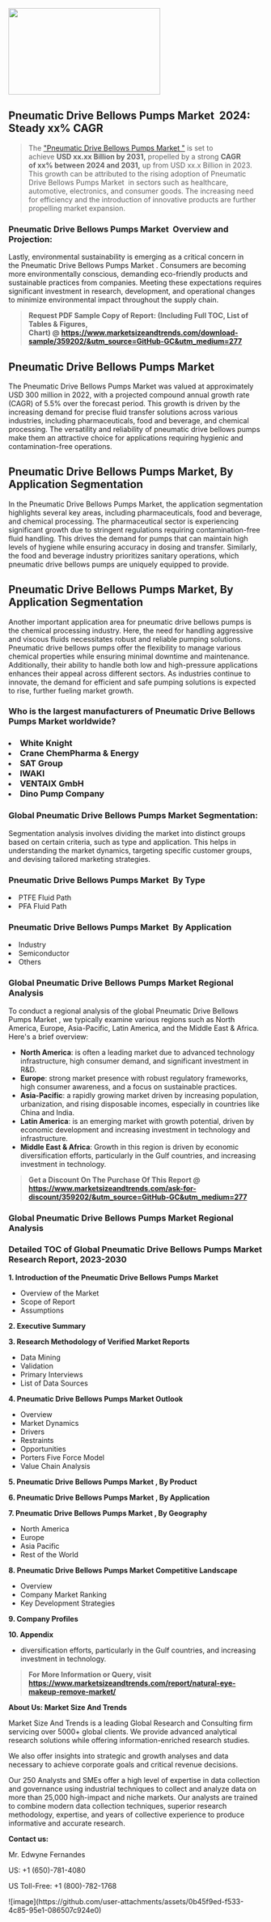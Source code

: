<p><img class="alignnone size-medium wp-image-20088" src="https://ffe5etoiles.com/wp-content/uploads/2024/12/MST1-300x171.png" alt="" width="300" height="171" /></p><h2 id="ember46" class="ember-view reader-text-block__heading-2">Pneumatic Drive Bellows Pumps Market &nbsp;2024: Steady&nbsp;xx% CAGR</h2><blockquote id="ember47" class="ember-view reader-text-block__blockquote">The&nbsp;<a class="app-aware-link " href="https://www.marketsizeandtrends.com/download-sample/359202/&utm_source=GitHub-GC&utm_medium=277" target="_blank" data-test-app-aware-link="">"Pneumatic Drive Bellows Pumps Market "</a>&nbsp;is set to achieve&nbsp;<strong>USD&nbsp;xx.xx&nbsp;Billion by 2031,</strong>&nbsp;propelled by a strong&nbsp;<strong>CAGR of&nbsp;xx% between 2024 and 2031,</strong>&nbsp;up from USD xx.x Billion in 2023. This growth can be attributed to the rising adoption of&nbsp;Pneumatic Drive Bellows Pumps Market &nbsp;in sectors such as healthcare, automotive, electronics, and consumer goods. The increasing need for efficiency and the introduction of innovative products are further propelling market expansion.</blockquote><h3 id="ember48" class="ember-view reader-text-block__heading-3">Pneumatic Drive Bellows Pumps Market &nbsp;Overview and Projection:</h3><p id="ember49" class="ember-view reader-text-block__paragraph">Lastly, environmental sustainability is emerging as a critical concern in the&nbsp;Pneumatic Drive Bellows Pumps Market . Consumers are becoming more environmentally conscious, demanding eco-friendly products and sustainable practices from companies. Meeting these expectations requires significant investment in research, development, and operational changes to minimize environmental impact throughout the supply chain.</p><blockquote id="ember50" class="ember-view reader-text-block__blockquote"><strong>Request PDF Sample Copy of Report: (Including Full TOC, List of Tables &amp; Figures, Chart)&nbsp;@&nbsp;<strong><a href="https://www.marketsizeandtrends.com/download-sample/359202/&utm_source=GitHub-GC&utm_medium=277" target="_blank">https://www.marketsizeandtrends.com/download-sample/359202/&utm_source=GitHub-GC&utm_medium=277</a></strong></strong></blockquote><h3 class=""> <h2>Pneumatic Drive Bellows Pumps Market</h2><p>The Pneumatic Drive Bellows Pumps Market was valued at approximately USD 300 million in 2022, with a projected compound annual growth rate (CAGR) of 5.5% over the forecast period. This growth is driven by the increasing demand for precise fluid transfer solutions across various industries, including pharmaceuticals, food and beverage, and chemical processing. The versatility and reliability of pneumatic drive bellows pumps make them an attractive choice for applications requiring hygienic and contamination-free operations.</p><h2>Pneumatic Drive Bellows Pumps Market, By Application Segmentation</h2><p>In the Pneumatic Drive Bellows Pumps Market, the application segmentation highlights several key areas, including pharmaceuticals, food and beverage, and chemical processing. The pharmaceutical sector is experiencing significant growth due to stringent regulations requiring contamination-free fluid handling. This drives the demand for pumps that can maintain high levels of hygiene while ensuring accuracy in dosing and transfer. Similarly, the food and beverage industry prioritizes sanitary operations, which pneumatic drive bellows pumps are uniquely equipped to provide.</p><h2>Pneumatic Drive Bellows Pumps Market, By Application Segmentation</h2><p>Another important application area for pneumatic drive bellows pumps is the chemical processing industry. Here, the need for handling aggressive and viscous fluids necessitates robust and reliable pumping solutions. Pneumatic drive bellows pumps offer the flexibility to manage various chemical properties while ensuring minimal downtime and maintenance. Additionally, their ability to handle both low and high-pressure applications enhances their appeal across different sectors. As industries continue to innovate, the demand for efficient and safe pumping solutions is expected to rise, further fueling market growth.</p></h3><h3 id="" class="">Who is the largest manufacturers of&nbsp;Pneumatic Drive Bellows Pumps Market  worldwide?</h3><h3 class=""></Li><Li>White Knight</Li><Li> Crane ChemPharma & Energy</Li><Li> SAT Group</Li><Li> IWAKI</Li><Li> VENTAIX GmbH</Li><Li> Dino Pump Company</h3><h3 id="ember53" class="ember-view reader-text-block__heading-3">Global&nbsp;Pneumatic Drive Bellows Pumps Market  Segmentation:</h3><p id="ember54" class="ember-view reader-text-block__paragraph">Segmentation analysis involves dividing the market into distinct groups based on certain criteria, such as type and application. This helps in understanding the market dynamics, targeting specific customer groups, and devising tailored marketing strategies.</p><h3 id="" class="">Pneumatic Drive Bellows Pumps Market &nbsp;By Type</h3><p></Li><Li>PTFE Fluid Path</Li><Li> PFA Fluid Path</p><h3 id="" class="">Pneumatic Drive Bellows Pumps Market &nbsp;By Application</h3><p class=""></Li><Li>Industry</Li><Li> Semiconductor</Li><Li> Others</p><h3 id="ember62" class="ember-view reader-text-block__heading-3">Global Pneumatic Drive Bellows Pumps Market  Regional Analysis</h3><p id="ember63" class="ember-view reader-text-block__paragraph">To conduct a regional analysis of the global Pneumatic Drive Bellows Pumps Market , we typically examine various regions such as North America, Europe, Asia-Pacific, Latin America, and the Middle East &amp; Africa. Here's a brief overview:</p><ul><li><strong>North America</strong>: is often a leading market due to advanced technology infrastructure, high consumer demand, and significant investment in R&amp;D.</li><li><strong>Europe</strong>: strong market presence with robust regulatory frameworks, high consumer awareness, and a focus on sustainable practices.</li><li><strong>Asia-Pacific</strong>: a rapidly growing market driven by increasing population, urbanization, and rising disposable incomes, especially in countries like China and India.</li><li><strong>Latin America</strong>: is an emerging market with growth potential, driven by economic development and increasing investment in technology and infrastructure.</li><li><strong>Middle East &amp; Africa</strong>: Growth in this region is driven by economic diversification efforts, particularly in the Gulf countries, and increasing investment in technology.</li></ul><blockquote id="ember61" class="ember-view reader-text-block__blockquote"><strong>Get a Discount On The Purchase Of This Report @ <strong><a href="https://html-cleaner.com/" target="">https://www.marketsizeandtrends.com/ask-for-discount/359202/&utm_source=GitHub-GC&utm_medium=277</a></strong></strong></blockquote><h3 id="ember62" class="ember-view reader-text-block__heading-3">Global Pneumatic Drive Bellows Pumps Market  Regional Analysis</h3><h3 id="" class="">Detailed TOC of Global Pneumatic Drive Bellows Pumps Market  Research Report, 2023-2030</h3><p id="" class=""><strong>1. Introduction of the Pneumatic Drive Bellows Pumps Market </strong></p><ul><li>Overview of the Market</li><li>Scope of Report</li><li>Assumptions</li></ul><p id="" class=""><strong>2. Executive Summary</strong></p><p id="" class=""><strong>3. Research Methodology of Verified Market Reports</strong></p><ul><li>Data Mining</li><li>Validation</li><li>Primary Interviews</li><li>List of Data Sources</li></ul><p id="" class=""><strong>4. Pneumatic Drive Bellows Pumps Market  Outlook</strong></p><ul><li>Overview</li><li>Market Dynamics</li><li>Drivers</li><li>Restraints</li><li>Opportunities</li><li>Porters Five Force Model</li><li>Value Chain Analysis</li></ul><p id="" class=""><strong>5. Pneumatic Drive Bellows Pumps Market , By Product</strong></p><p id="" class=""><strong>6. Pneumatic Drive Bellows Pumps Market , By Application</strong></p><p id="" class=""><strong>7. Pneumatic Drive Bellows Pumps Market , By Geography</strong></p><ul><li>North America</li><li>Europe</li><li>Asia Pacific</li><li>Rest of the World</li></ul><p id="" class=""><strong>8. Pneumatic Drive Bellows Pumps Market  Competitive Landscape</strong></p><ul><li>Overview</li><li>Company Market Ranking</li><li>Key Development Strategies</li></ul><p id="" class=""><strong>9. Company Profiles</strong></p><p id="" class=""><strong>10. Appendix</strong></p><ul><li>diversification efforts, particularly in the Gulf countries, and increasing investment in technology.</li></ul><blockquote id="ember65" class="ember-view reader-text-block__blockquote"><strong>For More Information or Query, visit <strong><strong><a href="https://html-cleaner.com/" target="">https://www.marketsizeandtrends.com/report/natural-eye-makeup-remove-market/</a></strong></strong></strong></blockquote><p id="" class=""><strong>About Us: Market Size And Trends</strong></p><p id="" class="">Market Size And Trends is a leading Global Research and Consulting firm servicing over 5000+ global clients. We provide advanced analytical research solutions while offering information-enriched research studies.</p><p id="" class="">We also offer insights into strategic and growth analyses and data necessary to achieve corporate goals and critical revenue decisions.</p><p id="" class="">Our 250 Analysts and SMEs offer a high level of expertise in data collection and governance using industrial techniques to collect and analyze data on more than 25,000 high-impact and niche markets. Our analysts are trained to combine modern data collection techniques, superior research methodology, expertise, and years of collective experience to produce informative and accurate research.</p><p id="" class=""><strong>Contact us:</strong></p><p id="" class="">Mr. Edwyne Fernandes</p><p id="" class="">US: +1 (650)-781-4080</p><p id="" class="">US Toll-Free: +1 (800)-782-1768</p>
![image](https://github.com/user-attachments/assets/0b45f9ed-f533-4c85-95e1-086507c924e0)
